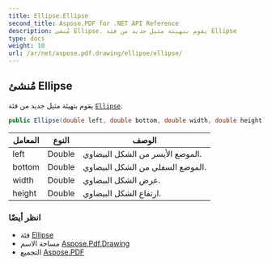 ```yaml
---
title: Ellipse.Ellipse
second_title: Aspose.PDF for .NET API Reference
description: مُنشئ Ellipse. يقوم بتهيئة مثيل جديد من فئة Ellipse
type: docs
weight: 10
url: /ar/net/aspose.pdf.drawing/ellipse/ellipse/
---
```

## مُنشئ Ellipse

يقوم بتهيئة مثيل جديد من فئة [`Ellipse`](../).

```csharp
public Ellipse(double left, double bottom, double width, double height)
```

| المعامل | النوع | الوصف |
| --- | --- | --- |
| left | Double | الموضع الأيسر من الشكل البيضاوي. |
| bottom | Double | الموضع السفلي من الشكل البيضاوي. |
| width | Double | عرض الشكل البيضاوي. |
| height | Double | ارتفاع الشكل البيضاوي. |

### انظر أيضًا

* فئة [Ellipse](../)
* مساحة الاسم [Aspose.Pdf.Drawing](../../../aspose.pdf.drawing/)
* التجميع [Aspose.PDF](../../../)
